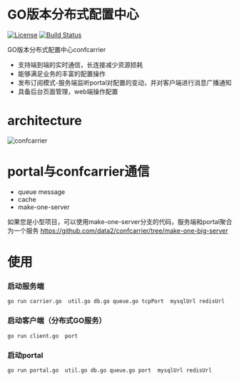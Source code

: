 # GO版本分布式配置中心

[![License](http://img.shields.io/:license-apache-brightgreen.svg)](http://www.apache.org/licenses/LICENSE-2.0.html)
[![Build Status](https://travis-ci.com/data2/confcarrier.svg?branch=master)](https://travis-ci.com/data2/confcarrier)

GO版本分布式配置中心confcarrier
+ 支持端到端的实时通信，长连接减少资源损耗
+ 能够满足业务的丰富的配置操作
+ 发布订阅模式-服务端监听portal对配置的变动，并对客户端进行消息广播通知
+ 具备后台页面管理，web端操作配置

# architecture

![confcarrier](https://user-images.githubusercontent.com/13504729/131481175-3f4f0776-79a9-4c2c-aef7-73c533c21004.png)

# portal与confcarrier通信

+ queue message
+ cache
+ make-one-server

如果您是小型项目，可以使用make-one-server分支的代码，服务端和portal聚合为一个服务 https://github.com/data2/confcarrier/tree/make-one-big-server

# 使用
### 启动服务端
```
go run carrier.go  util.go db.go queue.go tcpPort  mysqlUrl redisUrl
```
### 启动客户端（分布式GO服务）
```
go run client.go  port  
```
### 启动portal
 ```
 go run portal.go  util.go db.go queue.go port  mysqlUrl redisUrl
 ```
